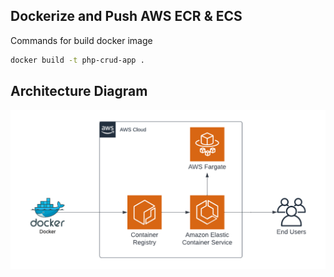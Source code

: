 ## Dockerize and Push AWS ECR & ECS

Commands for build docker image
  ```sh
  docker build -t php-crud-app .
  ```
  ## Architecture Diagram
![Diagram](Architecture%20Diagram.png)